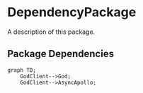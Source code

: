 # DependencyPackage

A description of this package.

## Package Dependencies
```mermaid
graph TD;
    GodClient-->God;
    GodClient-->AsyncApollo;
```